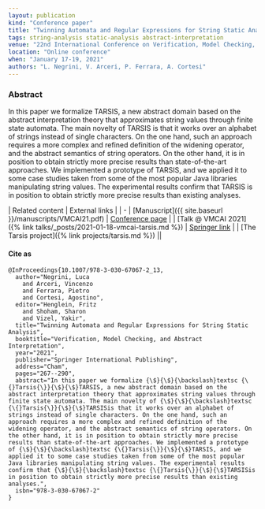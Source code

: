```yaml
---
layout: publication
kind: "Conference paper"
title: "Twinning Automata and Regular Expressions for String Static Analysis"
tags: string-analysis static-analysis abstract-interpretation
venue: "22nd International Conference on Verification, Model Checking, and Abstract Interpretation (VMCAI 2021)"
location: "Online conference"
when: "January 17-19, 2021"
authors: "L. Negrini, V. Arceri, P. Ferrara, A. Cortesi"
---
```


### Abstract

In this paper we formalize TARSIS, a new abstract domain based on the abstract interpretation theory that approximates string values through finite state automata. The main novelty of TARSIS is that it works over an alphabet of strings instead of single characters. On the one hand, such an approach requires a more complex and refined definition of the widening operator, and the abstract semantics of string operators. On the other hand, it is in position to obtain strictly more precise results than state-of-the-art approaches. We implemented a prototype of TARSIS, and we applied it to some case studies taken from some of the most popular Java libraries manipulating string values. The experimental results confirm that TARSIS is in position to obtain strictly more precise results than existing analyses.

<div class="divtable" markdown="1"> 

| Related content | External links |
| - 
| [Manuscript]({{ site.baseurl }}/manuscripts/VMCAI21.pdf) | [Conference page](https://popl21.sigplan.org/details/VMCAI-2021-papers/6/Twinning-automata-and-regular-expressions-for-string-static-analysis) | 
| [Talk @ VMCAI 2021]({% link talks/_posts/2021-01-18-vmcai-tarsis.md %}) | [Springer link](https://link.springer.com/chapter/10.1007/978-3-030-67067-2_13) | 
| [The Tarsis project]({% link projects/tarsis.md %}) ||

 </div>

#### Cite as

```
@InProceedings{10.1007/978-3-030-67067-2_13,
  author="Negrini, Luca
    and Arceri, Vincenzo
    and Ferrara, Pietro
    and Cortesi, Agostino",
  editor="Henglein, Fritz
    and Shoham, Sharon
    and Vizel, Yakir",
  title="Twinning Automata and Regular Expressions for String Static Analysis",
  booktitle="Verification, Model Checking, and Abstract Interpretation",
  year="2021",
  publisher="Springer International Publishing",
  address="Cham",
  pages="267--290",
  abstract="In this paper we formalize {\$}{\$}{\backslash}textsc {\{}Tarsis{\}}{\$}{\$}TARSIS, a new abstract domain based on the abstract interpretation theory that approximates string values through finite state automata. The main novelty of {\$}{\$}{\backslash}textsc {\{}Tarsis{\}}{\$}{\$}TARSISis that it works over an alphabet of strings instead of single characters. On the one hand, such an approach requires a more complex and refined definition of the widening operator, and the abstract semantics of string operators. On the other hand, it is in position to obtain strictly more precise results than state-of-the-art approaches. We implemented a prototype of {\$}{\$}{\backslash}textsc {\{}Tarsis{\}}{\$}{\$}TARSIS, and we applied it to some case studies taken from some of the most popular Java libraries manipulating string values. The experimental results confirm that {\$}{\$}{\backslash}textsc {\{}Tarsis{\}}{\$}{\$}TARSISis in position to obtain strictly more precise results than existing analyses.",
  isbn="978-3-030-67067-2"
}
```